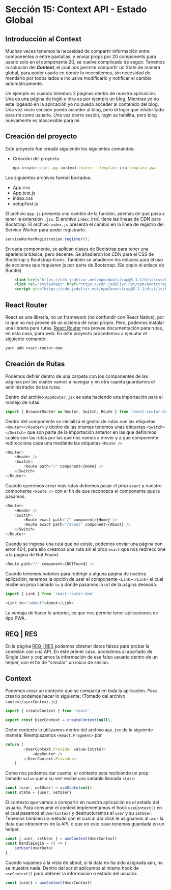 # Sección 15: Context API - Estado Global

## Introducción al Context

Muchas veces tenemos la necesidad de compartir información entre componentes o entre pantallas, y enviar props por 20 components para usarlo solo en el componente 20, se vuelve complicado de seguir. Tenemos la solución del ***Context***, el cual nos permite compartir un State de manera global, para poder usarlo en donde lo necesitemos, sin necesidad de mandarlo por todos lados e inclusive modificarlo y notificar el cambio automáticamente.

Un ejemplo es cuando tenemos 2 páginas dentro de nuestra aplicación. Una es una página de login y otra es por ejemplo un blog. Mientras yo no este logeado en la aplicación yo no puedo acceder al contenido del blog. Una vez inicio sección puedo acceder al blog, pero el login que inhabilitado para mi como usuario. Una vez cierro sesión, login se habilita, pero blog nuevamente es inaccesible para mi.

## Creación del proyecto

Este proyecto fue creado siguiendo los siguientes comandos:

- Creación del proyecto

    ```cmd
    npx create-react-app context-router --template cra-template-pwa
    ```

Los siguientes archivos fueron borrados:

- App.css
- App.test.js
- index.css
- setupTest.js

El archivo `App.js` presenta una cambio de la función, además de que pasa a tener la extensión `.jsx`. El archivo `index.html` tiene las lineas de CDN para Bootstrap. El archivo `index.js` presenta el cambio en la linea de registro del Service Worker para poder registrarlo.

```js
serviceWorkerRegistration.register();
```

En cada componente, se aplican clases de Bootstrap para tener una apariencia básica, pero decente. Se añadieron los CDN para el CSS de Bootstrap y Bootstrap-Icons. También se añadieron los enlaces para el uso de acciones que requieren js por parte de Bootstrap. (Se copio el enlace de Bundle)

```html
    <link href="https://cdn.jsdelivr.net/npm/bootstrap@5.1.1/dist/css/bootstrap.min.css" rel="stylesheet" integrity="sha384-F3w7mX95PdgyTmZZMECAngseQB83DfGTowi0iMjiWaeVhAn4FJkqJByhZMI3AhiU" crossorigin="anonymous">
    <link rel="stylesheet" href="https://cdn.jsdelivr.net/npm/bootstrap-icons@1.5.0/font/bootstrap-icons.css">
    <script src="https://cdn.jsdelivr.net/npm/bootstrap@5.1.1/dist/js/bootstrap.bundle.min.js" integrity="sha384-/bQdsTh/da6pkI1MST/rWKFNjaCP5gBSY4sEBT38Q/9RBh9AH40zEOg7Hlq2THRZ" crossorigin="anonymous"></script>
```

## React Router

React es una librería, no un framework (no confundir con React Native), por lo que no nos provee de un sistema de rutas propio. Pero, podemos instalar una librería para rutas. [React Router](https://reactrouter.com/) nos provee documentación para rutas, en esta caso, para web. En este proyecto procedemos a ejecutar el siguiente comando:

```txt
yarn add react-router-dom
```

## Creación de Rutas

Podemos definir dentro de una carpeta con los componentes de las páginas por las cuales vamos a navegar y en otra capeta guardamos el administrador de las rutas.

Dentro del archivo `AppRouter.jsx` se esta haciendo una importación para el manejo de rutas:

```js
import { BrowserRouter as Router, Switch, Route } from 'react-router-dom'
```

Dentro del componente se inicializa el gestor de rutas con las etiquetas `<Router></Router>` y dentro de las mismas tenemos unas etiquetas `<Switch></Switch>` que son parte de la importación anterior en las que definimos cuales son las rutas por las que nos vamos a mover y a que componente redirecciona cada una mediante las etiquetas `<Route />`

```js
<Router>
    <Header />
    <Switch>
        <Route path="/" component={Home} />
    </Switch>
</Router>
```

Cuando queremos crear más rutas debemos pasar el prop `exact` a nuestro componente `<Route />` con el fin de que reconozca el componente que le pasamos.

```js
<Router>
    <Header />
    <Switch>
        <Route exact path="/" component={Home} />
        <Route exact path="/about" component={About} />
    </Switch>
</Router>
```

Cuando se ingresa una ruta que no existe, podemos enviar una página con error 404, para ello creamos una ruta sin el prop `exact` que nos redireccione a la página de Not Found.

```js
<Route path="/" component={NOTFound} />
```

Cuando tenemos botones para redirigir a alguna página de nuestra aplicación, tenemos la opción de usar el componente `<Link></Link>` el cual recibe un prop llamado `to` a donde pasamos la url de la página deseada.

```js
import { Link } from 'react-router-dom'
```

```js
<Link to="/about">About</Link>
```

La ventaja de hacer lo anterior, es que nos permite tener aplicaciones de tipo PWA.

## REQ | RES

En la página [REQ | RES](https://reqres.in/) podemos obtener datos falsos para probar la conexión con una API. En este primer caso, accedimos al apartado de Single User y copiamos la información de ese falso usuario dentro de un helper, con el fin de "simular" un inicio de sesión.

## Context

Podemos crear un contexto que se comparta en toda la aplicación. Para crearlo podemos hacer lo siguiente: (Tomado del archivo `context/userContext.js`)

```js
import { createContext } from 'react'

export const UserContext = createContext(null);
```

Dicho contexto lo utilizamos dentro del archivo `App.jsx` de la siguiente manera: Reemplazamos `<React.Fragment>` por

```js
return (
        <UserContext.Provider value={state}>
            <AppRouter />
        </UserContext.Provider>
    )
```

Como nos podemos dar cuenta, el contexto esta recibiendo un prop llamado `value` que a su vez recibe una variable llamada `state`:

```js
const [user, setUser] = useState(null)
const state = {user, setUser}
```

El contexto que vamos a compartir en nuestra aplicación es el estado del usuario. Para consumir el context implementamos el hook `useContext()` en el cual pasamos el `UserContext` y destructuramos el `user` y su `setUser`. Tenemos también un método con el cual al dar click le asignamos al `user` la data que obtenemos de la API, o que en este caso tenemos guardada en un helper.

```js
const { user, setUser } = useContext(UserContext)
const handleLogin = () => {
    setUser(userData)
}
```

Cuando vayamos a la vista de about, si la data no ha sido asignada aún, no se muestra nada. Dentro del script aplicamos el mismo hook de `useContext()` para obtener la información o estado del usuario:

```js
const {user} = useContext(UserContext)
```
